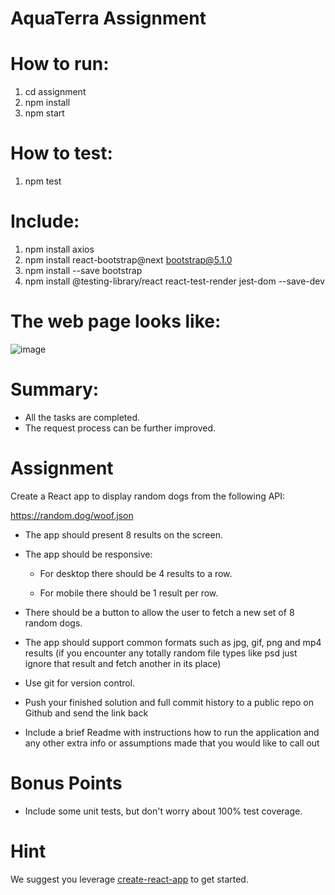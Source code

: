 # AquaTerra Assignment

# How to run:
1. cd assignment
2. npm install
3. npm start

# How to test:
1. npm test

# Include:
1. npm install axios
2. npm install react-bootstrap@next bootstrap@5.1.0
3. npm install --save bootstrap
4. npm install @testing-library/react react-test-render jest-dom --save-dev

# The web page looks like:
![image](https://github.com/erichong0815/assignment/blob/master/GitHub_Pic/assignment.png)

# Summary:
* All the tasks are completed.
* The request process can be further improved.

# Assignment

Create a React app to display random dogs from the following API:

https://random.dog/woof.json

* The app should present 8 results on the screen.

* The app should be responsive:

  * For desktop there should be 4 results to a row.

  * For mobile there should be 1 result per row.

* There should be a button to allow the user to fetch a new set of 8 random dogs.

* The app should support common formats such as jpg, gif, png and mp4 results (if you encounter any totally random file types like psd just ignore that result and fetch another in its place)

* Use git for version control.

* Push your finished solution and full commit history to a public repo on Github and send the link back

* Include a brief Readme with instructions how to run the application and any other extra info or assumptions made that you would like to call out

# Bonus Points

* Include some unit tests, but don't worry about 100% test coverage.

# Hint

We suggest you leverage [create-react-app](https://create-react-app.dev/) to get started.
